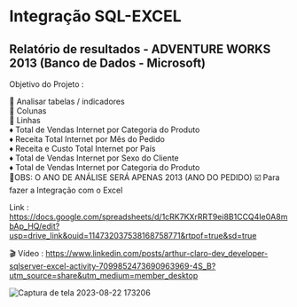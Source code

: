 # Integração SQL-EXCEL

## Relatório de resultados - ADVENTURE WORKS 2013 (Banco de Dados - Microsoft)

Objetivo do Projeto :

🔷 Analisar tabelas / indicadores
<br>
🔷 Colunas 
<br>
🔷 Linhas 
<br>
 ♦️  Total de Vendas Internet por Categoria do Produto
<br>
 ♦️  Receita Total Internet por Mês do Pedido
<br>
 ♦️  Receita e Custo Total Internet por País
<br>
 ♦️  Total de Vendas Internet por Sexo do Cliente
<br>
 ♦️  Total de Vendas Internet por Categoria do Produto
<br>
🔺OBS: O ANO DE ANÁLISE SERÁ APENAS 2013 (ANO DO PEDIDO)
☑️ Para fazer a Integração com o Excel 

Link : https://docs.google.com/spreadsheets/d/1cRK7KXrRRT9ei8B1CCQ4Ie0A8mbAp_HQ/edit?usp=drive_link&ouid=114732037538168758771&rtpof=true&sd=true

🎬 Vídeo : https://www.linkedin.com/posts/arthur-claro-dev_developer-sqlserver-excel-activity-7099852473690963969-4S_B?utm_source=share&utm_medium=member_desktop

![Captura de tela 2023-08-22 173206](https://github.com/ArthurClaro/SQL-EXCEL/assets/124170421/d0ed084f-ac47-4d0b-91aa-60aa24e8ef65)

